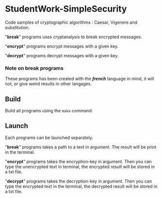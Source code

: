 # StudentWork-SimpleSecurity

Code samples of cryptographic algorithms : Caesar, Vigenere and substitution.

"**break**" programs uses cryptanalysis to break encrypted messages. 

"**encrypt**" programs encrypt messages with a given key.

"**decrypt**" programs decrypt messages with a given key.

### Note on break programs

These programs has been created with the __*french*__ language in mind, it will not, or give weird results in other langages.

## Build

Build all programs using the `make` command.

## Launch

Each programs can be launched separately.

"**break**" programs takes a path to a text in argument. The result will be print in the terminal.

"**encrypt**" programs takes the encryption-key in argument. Then you can type the unencrypted text in terminal, the encrypted result will be stored in a txt file.

"**decrypt**" programs takes the decryption-key in argument. Then you can type the encrypted text in the terminal, the decrypted result will be stored in a txt file.